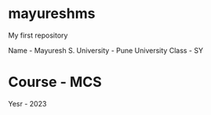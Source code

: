 # mayureshms
My first repository

Name - Mayuresh S.
University - Pune University
Class - SY

# Course - MCS
Yesr - 2023


